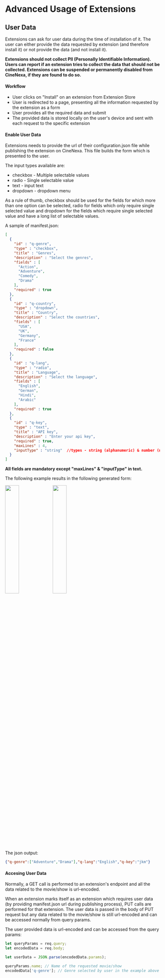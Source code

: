 # Advanced Usage of Extensions

## User Data
Extensions can ask for user data during the time of installation of it. The user can either provide the data requested by extension (and therefore install it) or not provide the data (and not install it).

**Extensions should not collect PII (Personally Identifiable Information). Users can report if an extension tries to collect the data that should not be collected. Extensions can be suspended or permanently disabled from CineNexa, if they are found to do so.**

#### Workflow
- User clicks on "Install" on an extension from Extension Store
- User is redirected to a page, presenting all the information requested by the extension as a form
- User provides all the required data and submit
- The provided data is stored locally on the user's device and sent with each request to the specific extension


#### Enable User Data
Extensions needs to provide the url of their configuration.json file while publishing the extension on CineNexa. This file builds the form which is presented to the user.

The input types available are:
- checkbox - Multiple selectable values
- radio - Single selectable value
- text - input text
- dropdown - dropdown menu 

As a rule of thumb, checkbox should be used for the fields for which more than one option can be selected, radio for fields which only require single selected value and dropdown for the fields which require single selected value and have a long list of selectable values.

A sample of manifest.json:
```json
[
  {
    "id" : "q-genre",
    "type" : "checkbox",
    "title" : "Genres",
    "description" : "Select the genres",
    "fields" : [
      "Action",
      "Adventure",
      "Comedy",
      "Drama"
    ],
    "required" : true
  },
  {
    "id" : "q-country",
    "type" : "dropdown",
    "title" : "Country",
    "description" : "Select the countries",
    "fields" : [
      "USA",
      "UK",
      "Germany",
      "France"
    ],
    "required" : false
  },
  {
    "id" : "q-lang",
    "type" : "radio",
    "title" : "Language",
    "description" : "Select the language",
    "fields" : [
      "English",
      "German",
      "Hindi",
      "Arabic"
    ],
    "required" : true
  },
  {
    "id" : "q-key",
    "type" : "text",
    "title" : "API key",
    "description" : "Enter your api key",
    "required" : true,
    "maxLines" : 4,
    "inputType" : "string"  //types - string (alphanumeric) & number (numeric)
  }
]
```

**All fields are mandatory except "maxLines" & "inputType" in text.** 


The following example results in the following generated form:
<p align="left">
  <img src="https://user-images.githubusercontent.com/71683523/215552110-0067895e-8848-4121-8f90-540fc50f1bfc.jpg" width="30%" />
  <img src="https://user-images.githubusercontent.com/71683523/215552120-e35ac884-81e7-49d3-9819-fa4932b2579b.jpg" width="30%" /> 
</p>

The json output:

```json
{"q-genre":["Adventure","Drama"],"q-lang":"English","q-key":"jkm"}
```

#### Accesing User Data
Normally, a GET call is performed to an extension's endpoint and all the data related to the movie/show is url-encoded.

When an extension marks itself as an extension which requires user data (by providing manifest.json url during publishing process), PUT calls are performed for that extension. The user data is passed in the body of PUT request but any data related to the movie/show is still url-encoded and can be accessed normally from query params.

The user provided data is url-encoded and can be accessed from the query params:
```js
let queryParams = req.query;
let encodedData = req.body;

let userData = JSON.parse(encodedData.params);

queryParams.name; // Name of the requested movie/show
encodedData['q-genre']; // Genre selected by user in the example above
```
